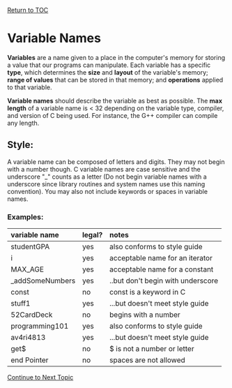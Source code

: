 <a href="https://github.com/CyberTrainingUSAF/05-C-Programming/blob/master/00-Table-of-Contents.md" rel="Return to TOC"> Return to TOC </a>

# Variable Names

**Variables** are a name given to a place in the computer's memory for storing a value that our programs can manipulate. Each variable has a specific **type**, which determines the **size** and **layout** of the variable's memory; **range of values** that can be stored in that memory; and **operations** applied to that variable.  

**Variable names** should describe the variable as best as possible. The **max length** of a variable name is < 32 depending on the variable type, compiler, and version of C being used. For instance, the G++ compiler can compile any length.

## Style:
A variable name can be composed of letters and digits. They may not begin with a number though. C variable names are case sensitive and the underscore "_" counts as a letter (Do not begin variable names with a underscore since library routines and system names use this naming convention). You may also not include keywords or spaces in variable names.

### Examples:

| **variable name** | **legal?** | **notes** |
| :--- | :--- | :--- |
| studentGPA | yes | also conforms to style guide |
| i | yes | acceptable name for an iterator |
| MAX_AGE | yes | acceptable name for a constant |
| _addSomeNumbers | yes | ..but don't begin with underscore |
| const | no | const is a keyword in C |
| stuff1 | yes | ...but doesn't meet style guide |
| 52CardDeck | no | begins with a number |
| programming101 | yes | also conforms to style guide |
| av4ri4813 | yes | ...but doesn't meet style guide |
| get$ | no | $ is not a number or letter |
| end Pointer | no | spaces are not allowed |

<a href="https://github.com/CyberTrainingUSAF/05-C-Programming/blob/master/02_Variables/03_Data_types.md" rel="Continue to Next Topic"> Continue to Next Topic </a>

